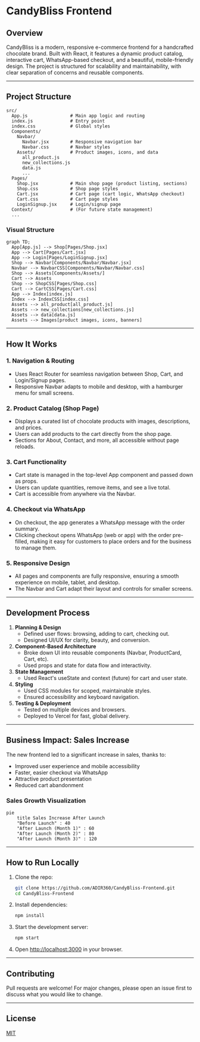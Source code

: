 # CandyBliss Frontend

## Overview
CandyBliss is a modern, responsive e-commerce frontend for a handcrafted chocolate brand. Built with React, it features a dynamic product catalog, interactive cart, WhatsApp-based checkout, and a beautiful, mobile-friendly design. The project is structured for scalability and maintainability, with clear separation of concerns and reusable components.

---

## Project Structure

```plaintext
src/
  App.js                # Main app logic and routing
  index.js              # Entry point
  index.css             # Global styles
  Components/
    Navbar/
      Navbar.jsx        # Responsive navigation bar
      Navbar.css        # Navbar styles
    Assets/             # Product images, icons, and data
      all_product.js
      new_collections.js
      data.js
      ...
  Pages/
    Shop.jsx            # Main shop page (product listing, sections)
    Shop.css            # Shop page styles
    Cart.jsx            # Cart page (cart logic, WhatsApp checkout)
    Cart.css            # Cart page styles
    LoginSignup.jsx     # Login/signup page
  Context/              # (For future state management)
  ...
```

### Visual Structure

```mermaid
graph TD;
  App[App.js] --> Shop[Pages/Shop.jsx]
  App --> Cart[Pages/Cart.jsx]
  App --> Login[Pages/LoginSignup.jsx]
  Shop --> Navbar[Components/Navbar/Navbar.jsx]
  Navbar --> NavbarCSS[Components/Navbar/Navbar.css]
  Shop --> Assets[Components/Assets/]
  Cart --> Assets
  Shop --> ShopCSS[Pages/Shop.css]
  Cart --> CartCSS[Pages/Cart.css]
  App --> Index[index.js]
  Index --> IndexCSS[index.css]
  Assets --> all_product[all_product.js]
  Assets --> new_collections[new_collections.js]
  Assets --> data[data.js]
  Assets --> Images[product images, icons, banners]
```

---

## How It Works

### 1. **Navigation & Routing**
- Uses React Router for seamless navigation between Shop, Cart, and Login/Signup pages.
- Responsive Navbar adapts to mobile and desktop, with a hamburger menu for small screens.

### 2. **Product Catalog (Shop Page)**
- Displays a curated list of chocolate products with images, descriptions, and prices.
- Users can add products to the cart directly from the shop page.
- Sections for About, Contact, and more, all accessible without page reloads.

### 3. **Cart Functionality**
- Cart state is managed in the top-level App component and passed down as props.
- Users can update quantities, remove items, and see a live total.
- Cart is accessible from anywhere via the Navbar.

### 4. **Checkout via WhatsApp**
- On checkout, the app generates a WhatsApp message with the order summary.
- Clicking checkout opens WhatsApp (web or app) with the order pre-filled, making it easy for customers to place orders and for the business to manage them.

### 5. **Responsive Design**
- All pages and components are fully responsive, ensuring a smooth experience on mobile, tablet, and desktop.
- The Navbar and Cart adapt their layout and controls for smaller screens.

---

## Development Process

1. **Planning & Design**
   - Defined user flows: browsing, adding to cart, checking out.
   - Designed UI/UX for clarity, beauty, and conversion.
2. **Component-Based Architecture**
   - Broke down UI into reusable components (Navbar, ProductCard, Cart, etc).
   - Used props and state for data flow and interactivity.
3. **State Management**
   - Used React's useState and context (future) for cart and user state.
4. **Styling**
   - Used CSS modules for scoped, maintainable styles.
   - Ensured accessibility and keyboard navigation.
5. **Testing & Deployment**
   - Tested on multiple devices and browsers.
   - Deployed to Vercel for fast, global delivery.

---

## Business Impact: Sales Increase

The new frontend led to a significant increase in sales, thanks to:
- Improved user experience and mobile accessibility
- Faster, easier checkout via WhatsApp
- Attractive product presentation
- Reduced cart abandonment

### Sales Growth Visualization

```mermaid
pie
    title Sales Increase After Launch
    "Before Launch" : 40
    "After Launch (Month 1)" : 60
    "After Launch (Month 2)" : 80
    "After Launch (Month 3)" : 120
```

---

## How to Run Locally

1. Clone the repo:
   ```bash
   git clone https://github.com/ADIR360/CandyBliss-Frontend.git
   cd CandyBliss-Frontend
   ```
2. Install dependencies:
   ```bash
   npm install
   ```
3. Start the development server:
   ```bash
   npm start
   ```
4. Open [http://localhost:3000](http://localhost:3000) in your browser.

---

## Contributing
Pull requests are welcome! For major changes, please open an issue first to discuss what you would like to change.

---

## License
[MIT](LICENSE)
